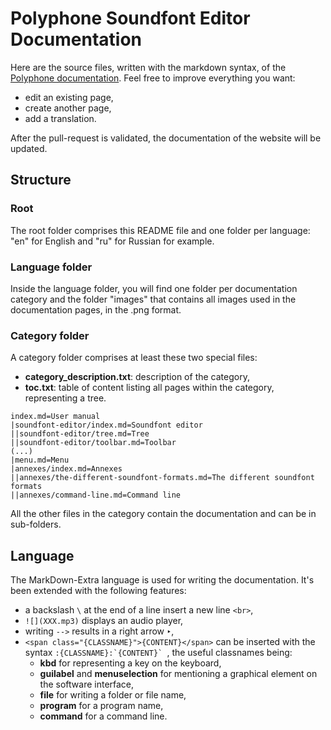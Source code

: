 # Polyphone Soundfont Editor Documentation

Here are the source files, written with the markdown syntax, of the [Polyphone documentation](https://www.polyphone-soundfonts.com/documentation). Feel free to improve everything you want:
* edit an existing page,
* create another page,
* add a translation.

After the pull-request is validated, the documentation of the website will be updated.


## Structure


### Root

The root folder comprises this README file and one folder per language: "en" for English and "ru" for Russian for example.

### Language folder

Inside the language folder, you will find one folder per documentation category and the folder "images" that contains all images used in the documentation pages, in the .png format.

### Category folder

A category folder comprises at least these two special files:

* **category_description.txt**: description of the category,
* **toc.txt**: table of content listing all pages within the category, representing a tree.

```
index.md=User manual
|soundfont-editor/index.md=Soundfont editor
||soundfont-editor/tree.md=Tree
||soundfont-editor/toolbar.md=Toolbar
(...)
|menu.md=Menu
|annexes/index.md=Annexes
||annexes/the-different-soundfont-formats.md=The different soundfont formats
||annexes/command-line.md=Command line
```

All the other files in the category contain the documentation and can be in sub-folders.

## Language

The MarkDown-Extra language is used for writing the documentation. It's been extended with the following features:

* a backslash ``\`` at the end of a line insert a new line ``<br>``,
* ``![](XXX.mp3)`` displays an audio player,
* writing ``-->`` results in a right arrow ``‣``,
* ``<span class="{CLASSNAME}">{CONTENT}</span>`` can be inserted with the syntax ``:{CLASSNAME}:`{CONTENT}` ``, the useful classnames being:
  * **kbd** for representing a key on the keyboard,
  * **guilabel** and **menuselection** for mentioning a graphical element on the software interface,
  * **file** for writing a folder or file name,
  * **program** for a program name,
  * **command** for a command line.
